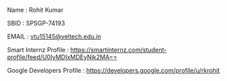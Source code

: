 Name : Rohit Kumar

SBID	:	 SPSGP-74193

EMAIL	:	vtu15145@veltech.edu.in

Smart Internz Profile : https://smartinternz.com/student-profile/feed/U0IyMDIxMDEyNjk2MA==

Google Developers Profile : https://developers.google.com/profile/u/rkrohit
